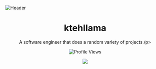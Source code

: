 
![Header](https://cdn.discordapp.com/attachments/813583910435946497/975840575582519296/banner_top_3.png)
<h1 align="center">ktehllama</h1>
<p align="center">A software engineer that does a random variety of projects./p>
  <p align="center">
    <img src="https://komarev.com/ghpvc/?username=ktehllama&style=for-the-badge&color=red" alt="Profile Views">
  </p>
</a>
<p align="center">
  <img src="https://discord.c99.nl/widget/theme-4/680154732567855259.png"/>
  <br />
  <br />
</p>
